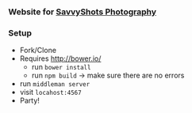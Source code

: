 ### Website for [SavvyShots Photography](http://savvyshots.photography)

### Setup

- Fork/Clone
- Requires http://bower.io/
    - run `bower install`
    - run `npm build` -> make sure there are no errors
- run `middleman server`
- visit `locahost:4567`
- Party!
